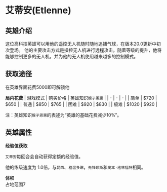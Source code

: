 # 艾蒂安(Etlenne)
## 英雄介绍
  这位高科技英雄可以用他的遥控无人机随时随地追捕气球，在版本20.0更新中初次登场。
  他的主要攻击方式是操控无人机进行远程攻击。随着等级的提升，他将能够控制更多的无人机，并为他的无人机使用越来越多的控制模式。
  
## 获取途径
  在英雄界面花费5000即可解锁他

**局内花费**
| 游戏模式 | 购买价格 | 英雄知识`猴子恩惠` | 
| - | - | - |
| 简单 | $720 | $650 |
| 普通 | $850 | $765 |
| 困难 | $920 | $830 |
| 极难 | $1020 | $920 |

  注：英雄知识`猴子恩惠`的表述为“英雄的基础花费减少10%”。

## 英雄属性
**经验值获取**

  `艾蒂安`每回合会自动获得定额的经验值。

  他的练级速度为 1.0倍，与`昆西`、`格温多琳`，`先锋琼斯`和`奥本·格林福特`相同。

**体积**  
  占地范围7
